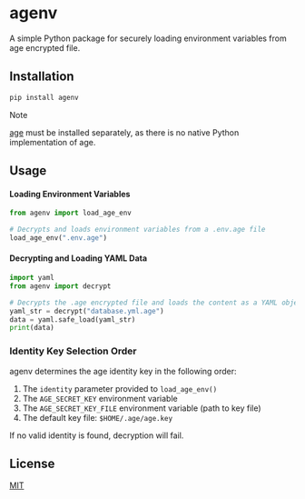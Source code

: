 # agenv

A simple Python package for securely loading environment variables from age encrypted file.

## Installation

```sh
pip install agenv
```

> [!NOTE]
> [age](https://github.com/FiloSottile/age#installation) must be installed separately, as there is no native Python implementation of age.

## Usage

#### Loading Environment Variables

```python
from agenv import load_age_env

# Decrypts and loads environment variables from a .env.age file
load_age_env(".env.age")
```

#### Decrypting and Loading YAML Data

```python
import yaml
from agenv import decrypt

# Decrypts the .age encrypted file and loads the content as a YAML object
yaml_str = decrypt("database.yml.age")
data = yaml.safe_load(yaml_str)
print(data)
```

### Identity Key Selection Order

agenv determines the age identity key in the following order:

1. The `identity` parameter provided to `load_age_env()`
2. The `AGE_SECRET_KEY` environment variable
3. The `AGE_SECRET_KEY_FILE` environment variable (path to key file)
4. The default key file: `$HOME/.age/age.key`

If no valid identity is found, decryption will fail.

## License

[MIT](LICENSE)
